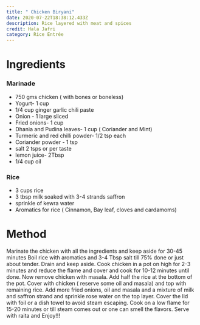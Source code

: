 ```yaml
---
title: " Chicken Biryani"
date: 2020-07-22T18:38:12.433Z
description: Rice layered with meat and spices
credit: Hala Jafri
category: Rice Entrée
---
```

# Ingredients
### Marinade
- 750 gms chicken ( with bones or boneless)
- Yogurt- 1 cup
- 1/4 cup ginger garlic chili paste
- Onion - 1 large sliced
- Fried onions- 1 cup
- Dhania and Pudina leaves- 1 cup ( Coriander and Mint)
- Turmeric and red chilli powder- 1/2 tsp each
- Coriander powder - 1 tsp 
- salt 2 tsps or per taste
- lemon juice- 2Tbsp
- 1/4 cup oil
### Rice
- 3 cups rice
- 3 tbsp milk soaked with 3-4 strands saffron
- sprinkle of kewra water
- Aromatics for rice ( Cinnamon, Bay leaf, cloves and cardamoms)

# Method
Marinate the chicken with all the ingredients and keep aside for 30-45 minutes
Boil rice with aromatics and 3-4 Tbsp salt till 75% done or just about tender. Drain and keep aside.
Cook chicken in a pot on high for 2-3 minutes and reduce the flame and cover and cook for 10-12 minutes until done.
Now remove chicken with masala. 
Add half the rice at the bottom of the pot. 
Cover with chicken ( reserve some oil and masala) and top with remaining rice. 
Add more fried onions, oil and masala and a mixture of milk  and saffron strand and sprinkle rose water on the top layer. 
Cover the lid with foil or a dish towel to avoid steam escaping. 
Cook on a low flame for 15-20 minutes or till steam comes out or one can smell the flavors.
Serve with raita and Enjoy!!!


